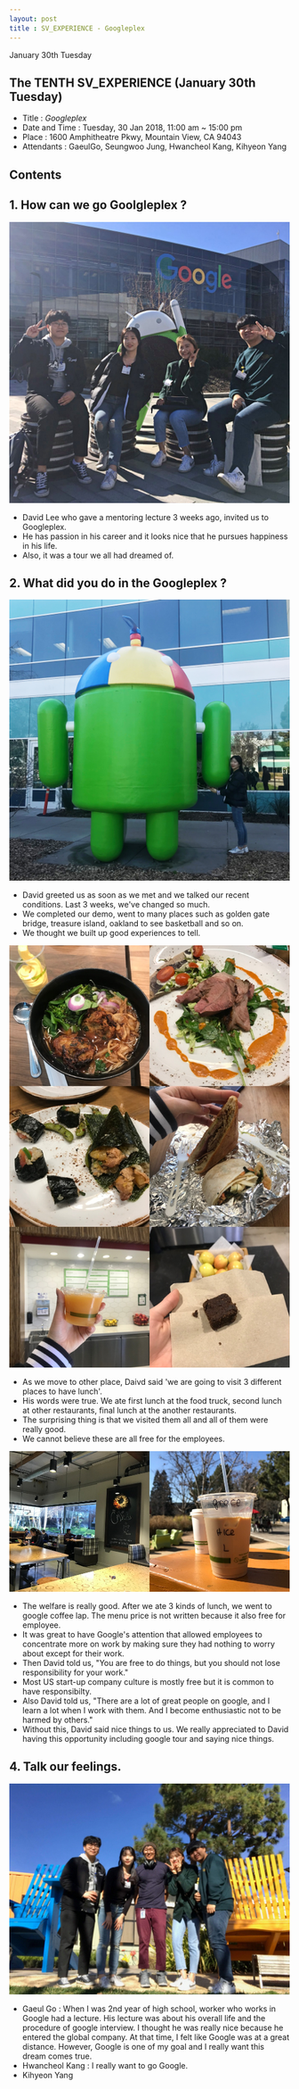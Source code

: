 ```yaml
---
layout: post
title : SV_EXPERIENCE - Googleplex
--- 
```


January 30th Tuesday

## The TENTH SV_EXPERIENCE (January 30th Tuesday)
- Title : _Googleplex_
- Date and Time : Tuesday, 30 Jan 2018, 11:00 am ~ 15:00 pm
- Place : 1600 Amphitheatre Pkwy, Mountain View, CA 94043
- Attendants : GaeulGo, Seungwoo Jung, Hwancheol Kang, Kihyeon Yang

## Contents

## 1. How can we go Goolgleplex ?
![Alt text](../images/SV_experience/180130/02.jpg "02")
- David Lee who gave a mentoring lecture 3 weeks ago, invited us to Googleplex.
- He has passion in his career and it looks nice that he pursues happiness in his life.
- Also, it was a tour we all had dreamed of. 

## 2. What did you do in the Googleplex ?
![Alt text](../images/SV_experience/180130/01.jpg "01")
- David greeted us as soon as we met and we talked our recent conditions. Last 3 weeks, we've changed so much. 
- We completed our demo, went to many places such as golden gate bridge, treasure island, oakland to see basketball and so on. 
- We thought we built up good experiences to tell.

![Alt text](../images/SV_experience/180130/03.jpg "03")
- As we move to other place, Daivd said 'we are going to visit 3 different places to have lunch'.
- His words were true. We ate first lunch at the food truck, second lunch at other restaurants, final lunch at the another restaurants. 
- The surprising thing is that we visited them all and all of them were really good.
- We cannot believe these are all free for the employees. 

![Alt text](../images/SV_experience/180130/04.jpg "04")
- The welfare is really good. After we ate 3 kinds of lunch, we went to google coffee lap. The menu price is not written because it also free for employee. 
- It was great to have Google's attention that allowed employees to concentrate more on work by making sure they had nothing to worry about except for their work.
- Then David told us, "You are free to do things, but you should not lose responsibility for your work."
- Most US start-up company culture is mostly free but it is common to have responsibilty. 
- Also David told us, "There are a lot of great people on google, and I learn a lot when I work with them. And I become enthusiastic not to be harmed by others."
- Without this, David said nice things to us. We really appreciated to David having this opportunity including google tour and saying nice things.

## 4. Talk our feelings.
![Alt text](../images/SV_experience/180130/05.jpg "05")
- Gaeul Go : When I was 2nd year of high school, worker who works in Google had a lecture. His lecture was about his overall life and the procedure of google interview. I thought he was really nice because he entered the global company. At that time, I felt like Google was at a great distance. However, Google is one of my goal and I really want this dream comes true. 
- Hwancheol Kang : I really want to go Google.
- Kihyeon Yang 


